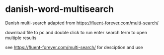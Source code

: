 # danish-word-multisearch
Danish multi-search adapted from https://fluent-forever.com/multi-search/

download file to pc and double click to run
enter search term to open multiple results

see https://fluent-forever.com/multi-search/ for desciption and use
